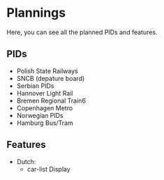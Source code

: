 # Plannings
Here, you can see all the planned PIDs and features.

## PIDs
- Polish State Railways
- SNCB (depature board)
- Serbian PIDs
- Hannover Light Rail
- Bremen Regional Train6
- Copenhagen Metro
- Norwegian PIDs
- Hamburg Bus/Tram

## Features
- Dutch:
  - car-list Display
